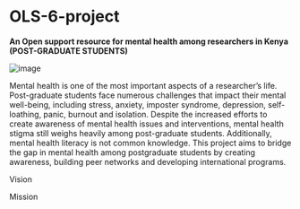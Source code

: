 # OLS-6-project
**An Open support resource for mental health among researchers in Kenya (POST-GRADUATE STUDENTS)**

![image](https://user-images.githubusercontent.com/48203926/196597507-0b269c39-f62d-406b-88dc-7979a8db9cca.png)

Mental health is one of the most important aspects of a researcher’s life. Post-graduate students face numerous challenges that impact their mental well-being, including stress, anxiety, imposter syndrome, depression, self-loathing, panic, burnout and isolation. Despite the increased efforts to create awareness of mental health issues and interventions, mental health stigma still weighs heavily among post-graduate students. Additionally, mental health literacy is not common knowledge. This project aims to bridge the gap in mental health among postgraduate students by creating awareness, building peer networks and developing international programs.  

Vision 

Mission
